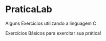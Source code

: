 # PraticaLab
Alguns Exercicios utilizando a linguagem C

Exercícios Básicos para exercitar sua prática!